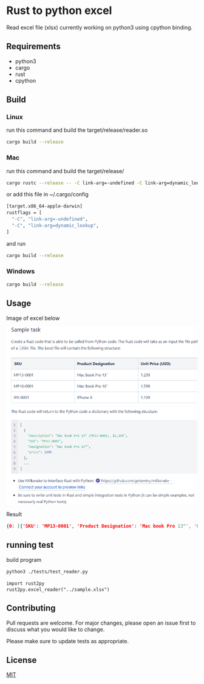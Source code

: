 # Rust to python excel

Read excel file (xlsx) currently working on python3 using cpython binding.

## Requirements

   - python3
   - cargo
   - rust
   - cpython


## Build 

### Linux

run this command and build the target/release/reader.so
``` bash
cargo build --release
```

### Mac

run this command and build the target/release/

```bash
cargo rustc --release -- -C link-arg=-undefined -C link-arg=dynamic_lookup

```

or add this file in ~/.cargo/config

```bash
[target.x86_64-apple-darwin]
rustflags = [
  "-C", "link-arg=-undefined",
  "-C", "link-arg=dynamic_lookup",
]

```
and run

```bash
cargo build --release
```

### Windows
```bash
cargo build --release
```


## Usage

Image of excel below

![Excel Images](https://github.com/marcpar/rust2py_excel_reader/blob/master/test.png)

Result

```json
{0: [{'SKU': 'MP13-0001', 'Product Designation': 'Mac book Pro 13"', 'Unit Price': '1299'}], 1: [{'SKU': 'MP16-0001', 'Product Designation': 'Mac book Pro 16"', 'Unit Price': '1599'}], 2: [{'SKU': 'IPX-0001', 'Product Designation': 'IPhone X', 'Unit Price': '1199'}]}
```

## running test

build program

```bash
python3 ./tests/test_reader.py
```

```python3
import rust2py
rust2py.excel_reader("../sample.xlsx")
```

## Contributing
Pull requests are welcome. For major changes, please open an issue first to discuss what you would like to change.

Please make sure to update tests as appropriate.

## License
[MIT](https://choosealicense.com/licenses/mit/)